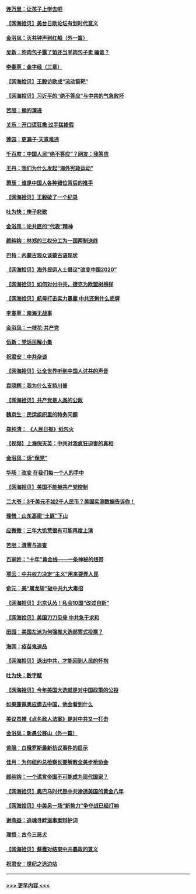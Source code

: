 #### [连万里：让孩子上学去吧](../pages/nsc993/n12385309.md?t=09080402) 
#### [【网海拾贝】美台日欧论坛有划时代意义](../pages/nsc993/n12385232.md?t=09080402) 
#### [金浴凤：灭共钟声到红船（外一篇）](../pages/nsc993/n12385154.md?t=09080402) 
#### [吴新：狗肉包子露了馅还当羊肉包子卖 骗谁？](../pages/nsc993/n12385133.md?t=09080402) 
#### [李春草：金字经（三章）](../pages/nsc993/n12383691.md?t=09080402) 
#### [【网海拾贝】王毅访欧成“流动箭靶”](../pages/nsc993/n12383338.md?t=09080402) 
#### [【网海拾贝】习近平的“绝不答应”与中共的气急败坏](../pages/nsc993/n12382819.md?t=09080402) 
#### [苦胆：摘的演进](../pages/nsc993/n12382619.md?t=09080402) 
#### [关乐：开口谎狂撒 过手猛掺假](../pages/nsc993/n12382604.md?t=09080402) 
#### [莲园：更漏子‧天意难违](../pages/nsc993/n12382598.md?t=09080402) 
#### [千百度：中国人民“绝不答应”？网友：我答应](../pages/nsc993/n12382024.md?t=09080402) 
#### [王丹：我们为什么发起“海外宪政运动”](../pages/nsc993/n12380286.md?t=09080402) 
#### [萧辰：谁是中国人各种错位背后的推手](../pages/nsc993/n12379800.md?t=09080402) 
#### [【网海拾贝】王毅破了一个纪录](../pages/nsc993/n12379251.md?t=09080402) 
#### [吐为快：庚子悲歌](../pages/nsc993/n12378821.md?t=09080402) 
#### [金浴凤：论共匪的“代表”精神](../pages/nsc993/n12377546.md?t=09080402) 
#### [颜纯钩：林郑的三权分工为一国两制送终](../pages/nsc993/n12377306.md?t=09080402) 
#### [巴特：内蒙古观众谈蒙古语现状](../pages/nsc993/n12376923.md?t=09080402) 
#### [【网海拾贝】海外民运人士倡议“改变中国2020”](../pages/nsc993/n12376682.md?t=09080402) 
#### [【网海拾贝】如何对付中共，捷克为欧盟树榜样](../pages/nsc993/n12374209.md?t=09080402) 
#### [【网海拾贝】航母打击实力暴露 中共还剩什么底牌](../pages/nsc993/n12371825.md?t=09080402) 
#### [李春草：南海无战事](../pages/nsc993/n12371159.md?t=09080402) 
#### [金浴凤：一枝花·共产党](../pages/nsc993/n12368757.md?t=09080402) 
#### [伍新：党话民解小集](../pages/nsc993/n12366907.md?t=09080402) 
#### [祝君安：中共杂谈](../pages/nsc993/n12366076.md?t=09080402) 
#### [【网海拾贝】让全世界听到中国人讨共的声音](../pages/nsc993/n12365569.md?t=09080402) 
#### [袁晓辉：我为什么支持川普](../pages/nsc993/n12362670.md?t=09080402) 
#### [【网海拾贝】共产党是人类的公敌](../pages/nsc993/n12363182.md?t=09080402) 
#### [魏京生：民运组织里的特务问题](../pages/nsc993/n12363010.md?t=09080402) 
#### [郑纯清： 《人民日报》纸包火](../pages/nsc993/n12362706.md?t=09080402) 
#### [【视频】上海倪天英：中共对我疯狂迫害的真相](../pages/nsc993/n12356341.md?t=09080402) 
#### [金浴凤：话“保党”](../pages/nsc993/n12361867.md?t=09080402) 
#### [华旸：改变 在我们每一个人的手中](../pages/nsc993/n12361774.md?t=09080402) 
#### [【网海拾贝】美国不能被共产党控制](../pages/nsc993/n12360271.md?t=09080402) 
#### [二大爷：3千美元不如2千人民币？美国实测数据告诉你！](../pages/nsc993/n12358563.md?t=09080402) 
#### [理悟：山东高密“土匪”下山](../pages/nsc993/n12358535.md?t=09080402) 
#### [应微微：三年大饥荒很有可能再度上演](../pages/nsc993/n12358523.md?t=09080402) 
#### [苦胆：清零与追查](../pages/nsc993/n12358501.md?t=09080402) 
#### [百家姓：“十年”黄金线——一条神秘的纽带](../pages/nsc993/n12358319.md?t=09080402) 
#### [项云：中共权力决定“主义”用来耍弄人民](../pages/nsc993/n12358172.md?t=09080402) 
#### [俞元：美“屠龙斩”破中共九大毒招](../pages/nsc993/n12357822.md?t=09080402) 
#### [【网海拾贝】北京认怂！私会10国“改过自新”](../pages/nsc993/n12357784.md?t=09080402) 
#### [【网海拾贝】美国刀刀见骨 中共急于求和](../pages/nsc993/n12355511.md?t=09080402) 
#### [田园：美国左派为何强推大选邮寄式投票？](../pages/nsc993/n12352963.md?t=09080402) 
#### [海网：疫苗鬼速品](../pages/nsc993/n12354438.md?t=09080402) 
#### [【网海拾贝】退出中共，才能回到人民的怀抱](../pages/nsc993/n12352634.md?t=09080402) 
#### [吐为快：数字赋](../pages/nsc993/n12352317.md?t=09080402) 
#### [【网海拾贝】今年美国大选就是对中国政策的公投](../pages/nsc993/n12350973.md?t=09080402) 
#### [如果蓬佩奥应邀去中国，他会看到什么](../pages/nsc993/n12350945.md?t=09080402) 
#### [美议员推《点名敌人法案》是对中共又一打击](../pages/nsc993/n12350765.md?t=09080402) 
#### [金浴凤：新愚公移山（外一篇）](../pages/nsc993/n12350253.md?t=09080402) 
#### [苦胆：白俄罗斯最新抗议事件的启示](../pages/nsc993/n12349989.md?t=09080402) 
#### [佳月：为何纽约总检察长要解散全美步枪协会](../pages/nsc993/n12349939.md?t=09080402) 
#### [颜纯钩：一个谎言帝国不可能成为现代国家？](../pages/nsc993/n12349898.md?t=09080402) 
#### [【网海拾贝】奥巴马时代是中共渗透美国的黄金八年](../pages/nsc993/n12349284.md?t=09080402) 
#### [【网海拾贝】中美另一场“新势力”争夺战已经打响](../pages/nsc993/n12346998.md?t=09080402) 
#### [谢燕益：追魂寻衅滋事案辩护词](../pages/nsc993/n12346892.md?t=09080402) 
#### [理悟：古今三恶犬](../pages/nsc993/n12345190.md?t=09080402) 
#### [【网海拾贝】蔡霞对结束中共暴政的意义](../pages/nsc993/n12344263.md?t=09080402) 
#### [祝君安：世纪之选边站](../pages/nsc993/n12342382.md?t=09080402) 

----
#### [ >>> 更早内容 <<< ](../indexes/nsc993-earlier.md)
